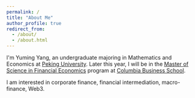 ```yaml
---
permalink: /
title: "About Me"
author_profile: true
redirect_from: 
  - /about/
  - /about.html
---
```


I'm Yuming Yang, an undergraduate majoring in Mathematics and Economics at [Peking University](https://english.pku.edu.cn). Later this year, I will be in the [Master of Science in Financial Economics](https://academics.business.columbia.edu/msfe) program at [Columbia Business School](https://business.columbia.edu).

I am interested in corporate finance, financial intermediation, macro-finance, Web3.
